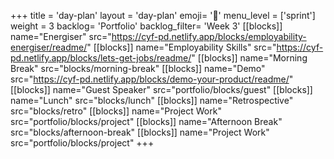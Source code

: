 +++
title = 'day-plan'
layout = 'day-plan'
emoji= '📝'
menu_level = ['sprint']
weight = 3
backlog= 'Portfolio'
backlog_filter= 'Week 3'
[[blocks]]
name="Energiser"
src="https://cyf-pd.netlify.app/blocks/employability-energiser/readme/"
[[blocks]]
name="Employability Skills"
src="https://cyf-pd.netlify.app/blocks/lets-get-jobs/readme/"
[[blocks]]
name="Morning Break"
src="blocks/morning-break"
[[blocks]]
name="Demo"
src="https://cyf-pd.netlify.app/blocks/demo-your-product/readme/"
[[blocks]]
name="Guest Speaker"
src="portfolio/blocks/guest"
[[blocks]]
name="Lunch"
src="blocks/lunch"
[[blocks]]
name="Retrospective"
src="blocks/retro"
[[blocks]]
name="Project Work"
src="portfolio/blocks/project"
[[blocks]]
name="Afternoon Break"
src="blocks/afternoon-break"
[[blocks]]
name="Project Work"
src="portfolio/blocks/project"
+++
